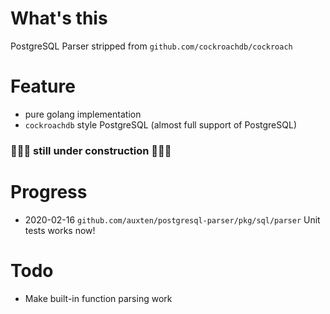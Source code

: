 # What's this
PostgreSQL Parser stripped from `github.com/cockroachdb/cockroach`

# Feature
- pure golang implementation
- `cockroachdb` style PostgreSQL (almost full support of PostgreSQL)

### 🚧🚧🚧 still under construction 🚧🚧🚧

# Progress
- 2020-02-16 `github.com/auxten/postgresql-parser/pkg/sql/parser` Unit tests works now!

# Todo
- Make built-in function parsing work
